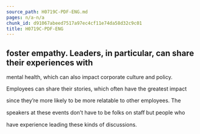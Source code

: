 ```yaml
---
source_path: H0719C-PDF-ENG.md
pages: n/a-n/a
chunk_id: d91067abeed7517a97ec4cf11e74da58d32c9c01
title: H0719C-PDF-ENG
---
```

## foster empathy. Leaders, in particular, can share their experiences with

mental health, which can also impact corporate culture and policy.

Employees can share their stories, which often have the greatest impact

since they’re more likely to be more relatable to other employees. The

speakers at these events don’t have to be folks on staﬀ but people who

have experience leading these kinds of discussions.
